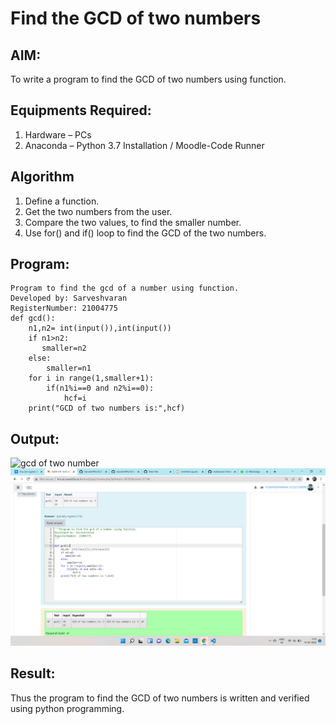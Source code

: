 # Find the GCD of two numbers

## AIM:
To write a program to find the GCD of two numbers using function.

## Equipments Required:
1. Hardware – PCs
2. Anaconda – Python 3.7 Installation / Moodle-Code Runner

## Algorithm
1. Define a function.
2. Get the two numbers from the user.
3. Compare the two values, to find the smaller number.
4. Use for() and if() loop to find the GCD of the two numbers.

## Program:
```
Program to find the gcd of a number using function.
Developed by: Sarveshvaran
RegisterNumber: 21004775
def gcd():
    n1,n2= int(input()),int(input())
    if n1>n2:
       smaller=n2
    else:
        smaller=n1
    for i in range(1,smaller+1):
        if(n1%i==0 and n2%i==0):
            hcf=i
    print("GCD of two numbers is:",hcf)  
```      
## Output:
![gcd of two number](gcd.png)
![output](./22.png)
## Result:
Thus the program to find the GCD of two numbers is written and verified using python programming.
